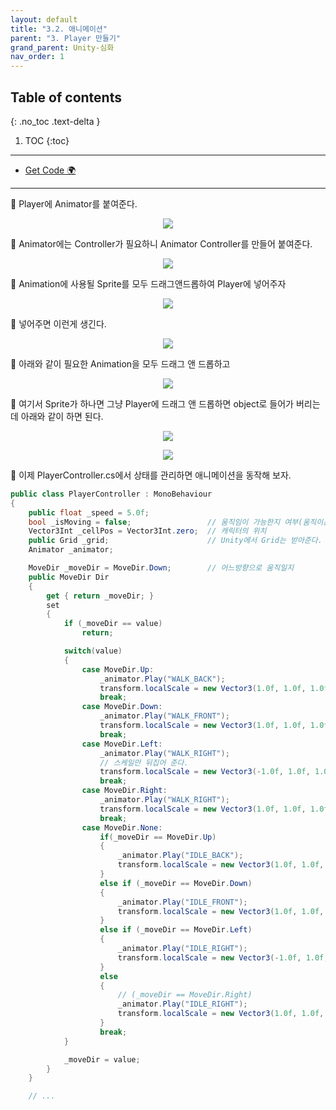 ```yaml
---
layout: default
title: "3.2. 애니메이션"
parent: "3. Player 만들기"
grand_parent: Unity-심화
nav_order: 1
---
```


## Table of contents
{: .no_toc .text-delta }

1. TOC
{:toc}

---

* [Get Code 🌍](https://github.com/EasyCoding-7/UnityPortfolio/tree/3.2.Ani)

---

🦄 Player에 Animator를 붙여준다.

<p align="center">
  <img src="https://taehyungs-programming-blog.github.io/blog/assets/images/csharp/unity-adv/unity-adv-3-2-1.png"/>
</p>

🦄 Animator에는 Controller가 필요하니 Animator Controller를 만들어 붙여준다.

<p align="center">
  <img src="https://taehyungs-programming-blog.github.io/blog/assets/images/csharp/unity-adv/unity-adv-3-2-2.png"/>
</p>

🦄 Animation에 사용될 Sprite를 모두 드래그앤드롭하여 Player에 넣어주자

<p align="center">
  <img src="https://taehyungs-programming-blog.github.io/blog/assets/images/csharp/unity-adv/unity-adv-3-2-3.png"/>
</p>

🦄 넣어주면 이런게 생긴다.

<p align="center">
  <img src="https://taehyungs-programming-blog.github.io/blog/assets/images/csharp/unity-adv/unity-adv-3-2-4.png"/>
</p>

🦄 아래와 같이 필요한 Animation을 모두 드래그 앤 드롭하고

<p align="center">
  <img src="https://taehyungs-programming-blog.github.io/blog/assets/images/csharp/unity-adv/unity-adv-3-2-5.png"/>
</p>

🦄 여기서 Sprite가 하나면 그냥 Player에 드래그 앤 드롭하면 object로 들어가 버리는데 아래와 같이 하면 된다.

<p align="center">
  <img src="https://taehyungs-programming-blog.github.io/blog/assets/images/csharp/unity-adv/unity-adv-3-2-6.png"/>
</p>

<p align="center">
  <img src="https://taehyungs-programming-blog.github.io/blog/assets/images/csharp/unity-adv/unity-adv-3-2-7.png"/>
</p>

🦄 이제 PlayerController.cs에서 상태를 관리하면 애니메이션을 동작해 보자.

```cs
public class PlayerController : MonoBehaviour
{
    public float _speed = 5.0f;
    bool _isMoving = false;                 // 움직임이 가능한지 여부(움직이는 도중에 움직임은 불가능)
    Vector3Int _cellPos = Vector3Int.zero;  // 캐릭터의 위치
    public Grid _grid;                      // Unity에서 Grid는 받아준다.
    Animator _animator;

    MoveDir _moveDir = MoveDir.Down;        // 어느방향으로 움직일지
    public MoveDir Dir
    {
        get { return _moveDir; }
        set 
        {
            if (_moveDir == value)
                return;

            switch(value)
            {
                case MoveDir.Up:
                    _animator.Play("WALK_BACK");
                    transform.localScale = new Vector3(1.0f, 1.0f, 1.0f);
                    break;
                case MoveDir.Down:
                    _animator.Play("WALK_FRONT");
                    transform.localScale = new Vector3(1.0f, 1.0f, 1.0f);
                    break;
                case MoveDir.Left:
                    _animator.Play("WALK_RIGHT");
                    // 스케일만 뒤집어 준다.
                    transform.localScale = new Vector3(-1.0f, 1.0f, 1.0f);
                    break;
                case MoveDir.Right:
                    _animator.Play("WALK_RIGHT");
                    transform.localScale = new Vector3(1.0f, 1.0f, 1.0f);
                    break;
                case MoveDir.None:
                    if(_moveDir == MoveDir.Up)
                    {
                        _animator.Play("IDLE_BACK");
                        transform.localScale = new Vector3(1.0f, 1.0f, 1.0f);
                    }
                    else if (_moveDir == MoveDir.Down)
                    {
                        _animator.Play("IDLE_FRONT");
                        transform.localScale = new Vector3(1.0f, 1.0f, 1.0f);
                    }
                    else if (_moveDir == MoveDir.Left)
                    {
                        _animator.Play("IDLE_RIGHT");
                        transform.localScale = new Vector3(-1.0f, 1.0f, 1.0f);
                    }
                    else
                    {
                        // (_moveDir == MoveDir.Right)
                        _animator.Play("IDLE_RIGHT");
                        transform.localScale = new Vector3(1.0f, 1.0f, 1.0f);
                    }
                    break;
            }

            _moveDir = value;
        }
    }

    // ...
```


